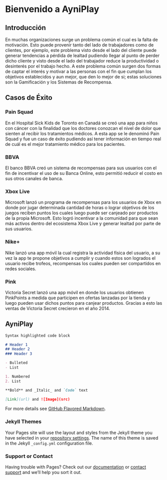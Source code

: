 # Bienvenido a AyniPlay


## Introducción

En muchas organizaciones surge un problema común el cual es la falta de motivación. Esto puede provenir tanto del lado de trabajadores como de clientes, por ejemplo, este problema visto desde el lado del cliente puede generar tendencias a pérdida de lealtad pudiendo llegar al punto de perder dicho cliente y visto desde el lado del trabajador reduce la productividad o desinterés por el trabajo hecho.
A este problema común surgen dos formas de captar el interés y motivar a las personas con el fin que cumplan los objetivos establecidos y aun mejor, que den lo mejor de si; estas soluciones son la Gamificación y los Sistemas de Recompensa.


## Casos de Éxito

### Pain Squad
En el Hospital Sick Kids de Toronto en Canadá se creó una app para niños con cáncer con la finalidad que los doctores conozcan el nivel de dolor que sienten al recibir los tratamientos médicos. A esta app se le denominó Pain Squad y fue un caso de éxito pudiendo así tener información en tiempo real de cuál es el mejor tratamiento médico para los pacientes.

### BBVA
El banco BBVA creó un sistema de recompensas para sus usuarios con el fin de incentivar el uso de su Banca Online, esto permitió reducir el costo en sus otros canales de banca.

### Xbox Live
Microsoft lanzó un programa de recompensas para los usuarios de Xbox en donde por jugar determinada cantidad de horas o lograr objetivos de los juegos reciben puntos los cuales luego puede ser canjeado por productos de la propia Microsoft. Esto logró incentivar a la comunidad para que sean más activos dentro del ecosistema Xbox Live y generar lealtad por parte de sus usuarios.

### Nike+
Nike lanzó una app móvil la cual registra la actividad física del usuario, a su vez la app te propone objetivos a cumplir y cuando estos son logrados el usuario recibe trofeos, recompensas los cuales pueden ser compartidos en redes sociales.

### Pink
Victoria Secret lanzó una app móvil en donde los usuarios obtienen PinkPoints a medida que participen en ofertas lanzadas por la tienda y luego pueden usar dichos puntos para canjear productos. Gracias a esto las ventas de Victoria Secret crecieron en el año 2014.

## AyniPlay


```markdown
Syntax highlighted code block

# Header 1
## Header 2
### Header 3

- Bulleted
- List

1. Numbered
2. List

**Bold** and _Italic_ and `Code` text

[Link](url) and ![Image](src)
```

For more details see [GitHub Flavored Markdown](https://guides.github.com/features/mastering-markdown/).

### Jekyll Themes

Your Pages site will use the layout and styles from the Jekyll theme you have selected in your [repository settings](https://github.com/aynigames/overview/settings). The name of this theme is saved in the Jekyll `_config.yml` configuration file.

### Support or Contact

Having trouble with Pages? Check out our [documentation](https://help.github.com/categories/github-pages-basics/) or [contact support](https://github.com/contact) and we’ll help you sort it out.
